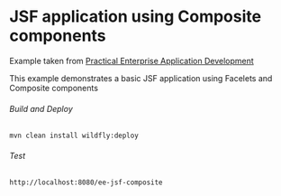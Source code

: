 JSF application using Composite components
=====================================
Example taken from [Practical Enterprise Application Development](http://www.itbuzzpress.com/ebooks/java-ee-7-development-on-wildfly.html)

This example demonstrates a basic JSF application using Facelets and Composite components

###### Build and Deploy
```shell
mvn clean install wildfly:deploy
```

###### Test
```shell
http://localhost:8080/ee-jsf-composite
```
